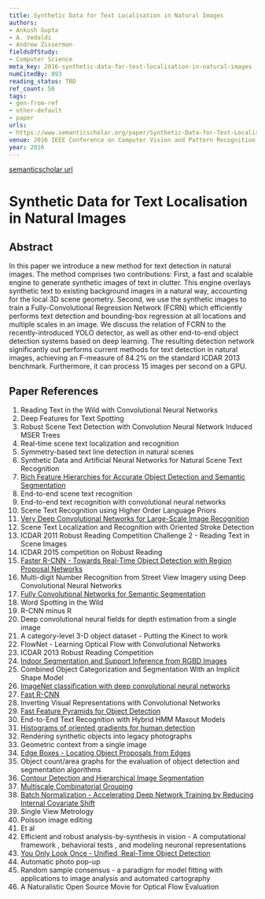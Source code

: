 ```yaml
---
title: Synthetic Data for Text Localisation in Natural Images
authors:
- Ankush Gupta
- A. Vedaldi
- Andrew Zisserman
fieldsOfStudy:
- Computer Science
meta_key: 2016-synthetic-data-for-text-localisation-in-natural-images
numCitedBy: 893
reading_status: TBD
ref_count: 56
tags:
- gen-from-ref
- other-default
- paper
urls:
- https://www.semanticscholar.org/paper/Synthetic-Data-for-Text-Localisation-in-Natural-Gupta-Vedaldi/400eb5386b13c32968fee796c71dec32aa754f1e?sort=total-citations
venue: 2016 IEEE Conference on Computer Vision and Pattern Recognition (CVPR)
year: 2016
---
```


[semanticscholar url](https://www.semanticscholar.org/paper/Synthetic-Data-for-Text-Localisation-in-Natural-Gupta-Vedaldi/400eb5386b13c32968fee796c71dec32aa754f1e?sort=total-citations)

# Synthetic Data for Text Localisation in Natural Images

## Abstract

In this paper we introduce a new method for text detection in natural images. The method comprises two contributions: First, a fast and scalable engine to generate synthetic images of text in clutter. This engine overlays synthetic text to existing background images in a natural way, accounting for the local 3D scene geometry. Second, we use the synthetic images to train a Fully-Convolutional Regression Network (FCRN) which efficiently performs text detection and bounding-box regression at all locations and multiple scales in an image. We discuss the relation of FCRN to the recently-introduced YOLO detector, as well as other end-to-end object detection systems based on deep learning. The resulting detection network significantly out performs current methods for text detection in natural images, achieving an F-measure of 84.2% on the standard ICDAR 2013 benchmark. Furthermore, it can process 15 images per second on a GPU.

## Paper References

1. Reading Text in the Wild with Convolutional Neural Networks
2. Deep Features for Text Spotting
3. Robust Scene Text Detection with Convolution Neural Network Induced MSER Trees
4. Real-time scene text localization and recognition
5. Symmetry-based text line detection in natural scenes
6. Synthetic Data and Artificial Neural Networks for Natural Scene Text Recognition
7. [Rich Feature Hierarchies for Accurate Object Detection and Semantic Segmentation](2014-rich-feature-hierarchies-for-accurate-object-detection-and-semantic-segmentation)
8. End-to-end scene text recognition
9. End-to-end text recognition with convolutional neural networks
10. Scene Text Recognition using Higher Order Language Priors
11. [Very Deep Convolutional Networks for Large-Scale Image Recognition](2014-vggnet.md)
12. Scene Text Localization and Recognition with Oriented Stroke Detection
13. ICDAR 2011 Robust Reading Competition Challenge 2 - Reading Text in Scene Images
14. ICDAR 2015 competition on Robust Reading
15. [Faster R-CNN - Towards Real-Time Object Detection with Region Proposal Networks](2015-faster-r-cnn.md)
16. Multi-digit Number Recognition from Street View Imagery using Deep Convolutional Neural Networks
17. [Fully Convolutional Networks for Semantic Segmentation](2017-fully-convolutional-networks-for-semantic-segmentation)
18. Word Spotting in the Wild
19. R-CNN minus R
20. Deep convolutional neural fields for depth estimation from a single image
21. A category-level 3-D object dataset - Putting the Kinect to work
22. FlowNet - Learning Optical Flow with Convolutional Networks
23. ICDAR 2013 Robust Reading Competition
24. [Indoor Segmentation and Support Inference from RGBD Images](2012-indoor-segmentation-and-support-inference-from-rgbd-images)
25. Combined Object Categorization and Segmentation With an Implicit Shape Model
26. [ImageNet classification with deep convolutional neural networks](2012-alexnet.md)
27. [Fast R-CNN](2015-fast-r-cnn)
28. Inverting Visual Representations with Convolutional Networks
29. [Fast Feature Pyramids for Object Detection](2014-fast-feature-pyramids-for-object-detection)
30. End-to-End Text Recognition with Hybrid HMM Maxout Models
31. [Histograms of oriented gradients for human detection](2005-histograms-of-oriented-gradients-for-human-detection)
32. Rendering synthetic objects into legacy photographs
33. Geometric context from a single image
34. [Edge Boxes - Locating Object Proposals from Edges](2014-edge-boxes-locating-object-proposals-from-edges)
35. Object count/area graphs for the evaluation of object detection and segmentation algorithms
36. [Contour Detection and Hierarchical Image Segmentation](2011-contour-detection-and-hierarchical-image-segmentation)
37. [Multiscale Combinatorial Grouping](2014-multiscale-combinatorial-grouping)
38. [Batch Normalization - Accelerating Deep Network Training by Reducing Internal Covariate Shift](2015-batch-normalization-accelerating-deep-network-training-by-reducing-internal-covariate-shift)
39. Single View Metrology
40. Poisson image editing
41. Et al
42. Efficient and robust analysis-by-synthesis in vision - A computational framework , behavioral tests , and modeling neuronal representations
43. [You Only Look Once - Unified, Real-Time Object Detection](2016-you-only-look-once-unified-real-time-object-detection)
44. Automatic photo pop-up
45. Random sample consensus - a paradigm for model fitting with applications to image analysis and automated cartography
46. A Naturalistic Open Source Movie for Optical Flow Evaluation
